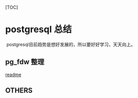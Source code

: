 [TOC]

# postgresql 总结

​	postgresql目前趋势是想好发展的，所以要好好学习，天天向上。



## pg_fdw 整理

[readme](../20180625/readme.md)



## OTHERS

